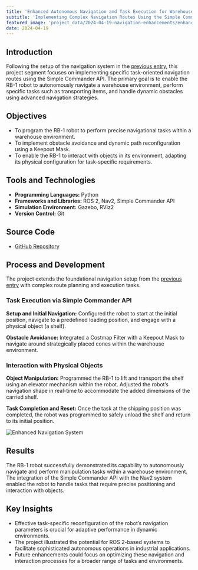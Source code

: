 ```yaml
---
title: 'Enhanced Autonomous Navigation and Task Execution for Warehouse RB-1 Robot'
subtitle: 'Implementing Complex Navigation Routes Using the Simple Commander API with the Nav2 System'
featured_image: 'project_data/2024-04-19-navigation-enhancements/enhanced_navigation_cover.gif'
date: 2024-04-19
---
```


## Introduction
Following the setup of the navigation system in the [previous entry](https://miguelsolissegura.com/project/navigation-system), this project segment focuses on implementing specific task-oriented navigation routes using the Simple Commander API. The primary goal is to enable the RB-1 robot to autonomously navigate a warehouse environment, perform specific tasks such as transporting items, and handle dynamic obstacles using advanced navigation strategies.

## Objectives
- To program the RB-1 robot to perform precise navigational tasks within a warehouse environment.
- To implement obstacle avoidance and dynamic path reconfiguration using a Keepout Mask.
- To enable the RB-1 to interact with objects in its environment, adapting its physical configuration for task-specific requirements.

## Tools and Technologies
- **Programming Languages:** Python
- **Frameworks and Libraries:** ROS 2, Nav2, Simple Commander API
- **Simulation Environment:** Gazebo, RViz2
- **Version Control:** Git

## Source Code
- [GitHub Repository](https://github.com/MiguelSolisSegura/warehouse_project)

## Process and Development
The project extends the foundational navigation setup from the [previous entry](https://miguelsolissegura.com/project/navigation-system) with complex route planning and execution tasks.

### Task Execution via Simple Commander API
**Setup and Initial Navigation:** Configured the robot to start at the initial position, navigate to a predefined loading position, and engage with a physical object (a shelf).

**Obstacle Avoidance:** Integrated a Costmap Filter with a Keepout Mask to navigate around strategically placed cones within the warehouse environment.

### Interaction with Physical Objects
**Object Manipulation:** Programmed the RB-1 to lift and transport the shelf using an elevator mechanism within the robot. Adjusted the robot’s navigation shape in real-time to accommodate the added dimensions of the carried shelf.

**Task Completion and Reset:** Once the task at the shipping position was completed, the robot was programmed to safely unload the shelf and return to its initial position.

![Enhanced Navigation System](/project_data/2024-04-19-navigation-enhancements/enhanced_navigation.gif)

## Results
The RB-1 robot successfully demonstrated its capability to autonomously navigate and perform manipulation tasks within a warehouse environment. The integration of the Simple Commander API with the Nav2 system enabled the robot to handle tasks that require precise positioning and interaction with objects.

## Key Insights
- Effective task-specific reconfiguration of the robot’s navigation parameters is crucial for adaptive performance in dynamic environments.
- The project illustrated the potential for ROS 2-based systems to facilitate sophisticated autonomous operations in industrial applications.
- Future enhancements could focus on optimizing these navigation and interaction processes for a broader range of tasks and environments.
